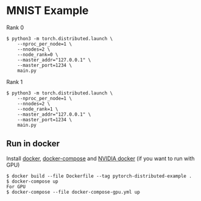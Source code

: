 # MNIST Example

Rank 0
```shell
$ python3 -m torch.distributed.launch \
    --nproc_per_node=1 \
    --nnodes=2 \
    --node_rank=0 \
    --master_addr="127.0.0.1" \
    --master_port=1234 \
    main.py
```

Rank 1
```shell
$ python3 -m torch.distributed.launch \
    --nproc_per_node=1 \
    --nnodes=2 \
    --node_rank=1 \
    --master_addr="127.0.0.1" \
    --master_port=1234 \
    main.py
```

## Run in docker

Install [docker](https://docs.docker.com/install/), [docker-compose](https://docs.docker.com/compose/install/) and [NVIDIA docker](https://github.com/NVIDIA/nvidia-docker) (if you want to run with GPU)

```
$ docker build --file Dockerfile --tag pytorch-distributed-example .
$ docker-compose up
For GPU
$ docker-compose --file docker-compose-gpu.yml up
```

